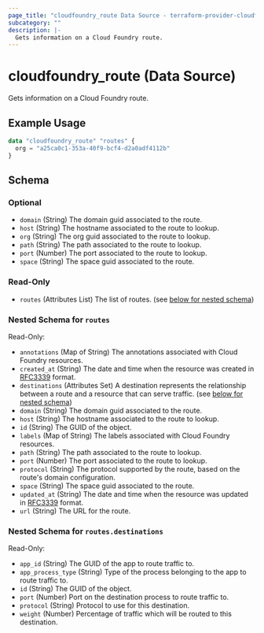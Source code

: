 ```yaml
---
page_title: "cloudfoundry_route Data Source - terraform-provider-cloudfoundry"
subcategory: ""
description: |-
  Gets information on a Cloud Foundry route.
---
```


# cloudfoundry_route (Data Source)

Gets information on a Cloud Foundry route.

## Example Usage

```terraform
data "cloudfoundry_route" "routes" {
  org = "a25ca0c1-353a-40f9-bcf4-d2a0adf4112b"
}
```

<!-- schema generated by tfplugindocs -->
## Schema

### Optional

- `domain` (String) The domain guid associated to the route.
- `host` (String) The hostname associated to the route to lookup.
- `org` (String) The org guid associated to the route to lookup.
- `path` (String) The path associated to the route to lookup.
- `port` (Number) The port associated to the route to lookup.
- `space` (String) The space guid associated to the route.

### Read-Only

- `routes` (Attributes List) The list of routes. (see [below for nested schema](#nestedatt--routes))

<a id="nestedatt--routes"></a>
### Nested Schema for `routes`

Read-Only:

- `annotations` (Map of String) The annotations associated with Cloud Foundry resources.
- `created_at` (String) The date and time when the resource was created in [RFC3339](https://www.ietf.org/rfc/rfc3339.txt) format.
- `destinations` (Attributes Set) A destination represents the relationship between a route and a resource that can serve traffic. (see [below for nested schema](#nestedatt--routes--destinations))
- `domain` (String) The domain guid associated to the route.
- `host` (String) The hostname associated to the route to lookup.
- `id` (String) The GUID of the object.
- `labels` (Map of String) The labels associated with Cloud Foundry resources.
- `path` (String) The path associated to the route to lookup.
- `port` (Number) The port associated to the route to lookup.
- `protocol` (String) The protocol supported by the route, based on the route's domain configuration.
- `space` (String) The space guid associated to the route.
- `updated_at` (String) The date and time when the resource was updated in [RFC3339](https://www.ietf.org/rfc/rfc3339.txt) format.
- `url` (String) The URL for the route.

<a id="nestedatt--routes--destinations"></a>
### Nested Schema for `routes.destinations`

Read-Only:

- `app_id` (String) The GUID of the app to route traffic to.
- `app_process_type` (String) Type of the process belonging to the app to route traffic to.
- `id` (String) The GUID of the object.
- `port` (Number) Port on the destination process to route traffic to.
- `protocol` (String) Protocol to use for this destination.
- `weight` (Number) Percentage of traffic which will be routed to this destination.